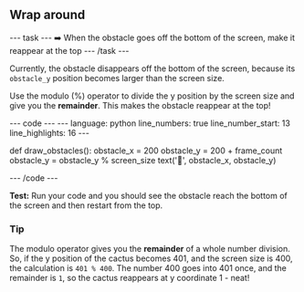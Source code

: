 <h2 class="c-project-heading--task">Wrap around</h2>

--- task ---
➡️ When the obstacle goes off the bottom of the screen, make it reappear at the top
--- /task --- 
 
Currently, the obstacle disappears off the bottom of the screen, because its `obstacle_y` position becomes larger than the screen size.

Use the modulo (%) operator to divide the y position by the screen size and give you the **remainder**. This makes the obstacle reappear at the top!

<div class="c-project-code">
--- code ---
---
language: python
line_numbers: true
line_number_start: 13
line_highlights: 16
---
 
def draw_obstacles():
    obstacle_x = 200
    obstacle_y = 200 + frame_count
    obstacle_y = obstacle_y % screen_size
    text('🌵', obstacle_x, obstacle_y) 
  
--- /code ---
</div>

**Test:** Run your code and you should see the obstacle reach the bottom of the screen and then restart from the top.

<div class="c-project-callout c-project-callout--tip">

### Tip

The modulo operator gives you the **remainder** of a whole number division. So, if the y position of the cactus becomes 401, and the screen size is 400, the calculation is `401 % 400`. The number 400 goes into 401 once, and the remainder is `1`, so the cactus reappears at y coordinate 1 - neat!  

</div>
